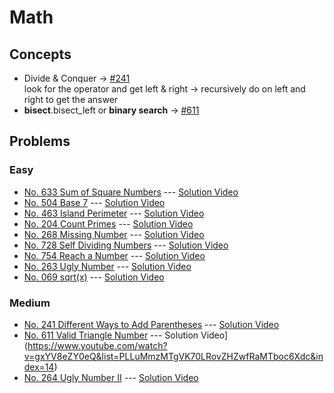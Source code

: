 # Math

## Concepts
* Divide & Conquer -> [#241](./241_DifferentWaysAddParentheses.py)</br>
    look for the operator and get left & right -> recursively do on left and right to get the answer</br>
* **bisect**.bisect_left or **binary search** -> [#611](./611_ValidTriangleNum.py)
## Problems

### Easy

* [No. 633 Sum of Square Numbers](./633_SumOfSquareNums.py) --- [Solution Video](https://www.youtube.com/watch?v=2tiZMMTt-CQ&list=PLLuMmzMTgVK70LRovZHZwfRaMTboc6Xdc&index=19)
* [No. 504 Base 7](./504_Base7.py) --- [Solution Video](https://www.youtube.com/watch?v=fX6fh9B62vE&list=PLLuMmzMTgVK70LRovZHZwfRaMTboc6Xdc&index=18)
* [No. 463 Island Perimeter](./463_IslandPerimeter.py) --- [Solution Video](https://www.youtube.com/watch?v=ddFvTWmVUEA&list=PLLuMmzMTgVK70LRovZHZwfRaMTboc6Xdc&index=17)
* [No. 204 Count Primes](./204_CountPrimes.py) --- [Solution Video](https://www.youtube.com/watch?v=gxYV8eZY0eQ&list=PLLuMmzMTgVK70LRovZHZwfRaMTboc6Xdc&index=15)
* [No. 268 Missing Number](./268_MissingNumber.py) --- [Solution Video](https://www.youtube.com/watch?v=z0p_FBatGWM&list=PLLuMmzMTgVK70LRovZHZwfRaMTboc6Xdc&index=13)
* [No. 728 Self Dividing Numbers](./728_SelfDividingNumbers.py) --- [Solution Video](https://www.youtube.com/watch?v=z0p_FBatGWM&list=PLLuMmzMTgVK70LRovZHZwfRaMTboc6Xdc&index=12)
* [No. 754 Reach a Number](./754_ReachNumber.py) --- [Solution Video](https://www.youtube.com/watch?v=z0p_FBatGWM&list=PLLuMmzMTgVK70LRovZHZwfRaMTboc6Xdc&index=11)
* [No. 263 Ugly Number](./263_UglyNumber.py) --- [Solution Video](https://www.youtube.com/watch?v=z0p_FBatGWM&list=PLLuMmzMTgVK70LRovZHZwfRaMTboc6Xdc&index=10)
* [No. 069 sqrt(x)](./069_SqrtX.py) --- [Solution Video](https://www.youtube.com/watch?v=z0p_FBatGWM&list=PLLuMmzMTgVK70LRovZHZwfRaMTboc6Xdc&index=8)
### Medium

* [No. 241 Different Ways to Add Parentheses](./241_DifferentWaysAddParentheses.py) --- [Solution Video](https://www.youtube.com/watch?v=gxYV8eZY0eQ&list=PLLuMmzMTgVK70LRovZHZwfRaMTboc6Xdc&index=16)
* [No. 611 Valid Triangle Number](./611_ValidTriangleNum.py) --- Solution Video](https://www.youtube.com/watch?v=gxYV8eZY0eQ&list=PLLuMmzMTgVK70LRovZHZwfRaMTboc6Xdc&index=14)
* [No. 264 Ugly Number II](./264_UglyNumberII.py) --- [Solution Video](https://www.youtube.com/watch?v=z0p_FBatGWM&list=PLLuMmzMTgVK70LRovZHZwfRaMTboc6Xdc&index=9)
